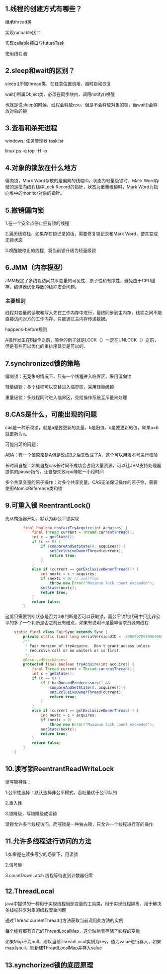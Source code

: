 ## 1.线程的创建方式有哪些？

继承thread类

实现runnable接口

实现callable接口与futureTask

使用线程池

## 2.sleep和wait的区别？

sleep()所属thread类、在任意位置调用、超时自动恢复

wait()所属Object类、必须在同步块内、调用notify()唤醒

也就是说sleep的时候，线程会释放cpu，但是不会释放对象的锁，而wait()会释放对象的锁

## 3.查看和杀死进程

windows: 任务管理器 tasklist

linux ps -e top -H -p

## 4.对象的锁放在什么地方

偏向锁，Mark Word存放的是偏向的线程ID，状态为轻量级锁时，Mark Word存储的是指向线程栈中Lock Record的指针，状态为重量级锁时，Mark Word为指向堆中的monitor对象的指针。

## 5.撤销偏向锁

1.在一个安全点停止拥有锁的线程

2.遍历线程栈，如果存在锁记录的话，需要修复锁记录和Mark Word，使其变成无锁状态

3.唤醒被停止的线程，将当前锁升级为轻量级锁

## 6.JMM（内存模型）

JMM规定了多线程访问共享变量的可见性、原子性和有序性，避免由于CPU缓存，编译器优化导致的线程安全问题。

### 主要规则

线程对变量的读取和写入先在工作内存中进行，最终同步到主内存，线程之间不能直接访问对方的工作内存，只能通过主内存传递数据。

happens-before规则

A操作发生在B操作之前，简单的例子就是LOCK（）一定在UNLOCK（）之前，但是有些可以优化的重排序其实是可以的。

## 7.synchronized锁的策略

偏向锁：无竞争的情况下，只有一个线程进入临界区，采用偏向锁

轻量级锁：多个线程可以交替进入临界区，采用轻量级锁

重量级锁：多线程同时进入临界区，交给操作系统互斥量来处理

## 8.CAS是什么，可能出现的问题

cas是一种乐观锁，就是a是要更新的变量，b是旧值，c是要更新的值，如果a=b就更新为c。

可能出现的问题：

ABA：有一个值原来是A但是改成B之后又改成了A，这个可以用版本号进行校验

长时间自旋：如果自旋cas长时间不成功会占用大量资源，可以让JVM支持处理器提供的pause指令，让自旋失败cpu睡眠一小段时间

多个共享变量的原子操作：对多个共享变量。CAS无法保证操作的原子性，需要使用AtomicReference类和锁

## 9.可重入锁 ReentrantLock()

先从构造器开始，默认为非公平锁实现

```java
        final boolean nonfairTryAcquire(int acquires) {
            final Thread current = Thread.currentThread();
            int c = getState();
            if (c == 0) {
                if (compareAndSetState(0, acquires)) {
                    setExclusiveOwnerThread(current);
                    return true;
                }
            }
            else if (current == getExclusiveOwnerThread()) {
                int nextc = c + acquires;
                if (nextc < 0) // overflow
                    throw new Error("Maximum lock count exceeded");
                setState(nextc);
                return true;
            }
            return false;
        }
```

这里只需要判断状态是否为0来判断是否可以获取锁，而公平锁的代码中只比非公平的多了一个判断是否之前还有结点，如果有说明不是最早请求资源的线程

```java
    static final class FairSync extends Sync {
        private static final long serialVersionUID = -3000897897090466540L;
        /**
         * Fair version of tryAcquire.  Don't grant access unless
         * recursive call or no waiters or is first.
         */
        @ReservedStackAccess
        protected final boolean tryAcquire(int acquires) {
            final Thread current = Thread.currentThread();
            int c = getState();
            if (c == 0) {
                if (!hasQueuedPredecessors() &&
                    compareAndSetState(0, acquires)) {
                    setExclusiveOwnerThread(current);
                    return true;
                }
            }
            else if (current == getExclusiveOwnerThread()) {
                int nextc = c + acquires;
                if (nextc < 0)
                    throw new Error("Maximum lock count exceeded");
                setState(nextc);
                return true;
            }
            return false;
        }
    }
```

## 10.读写锁ReentrantReadWriteLock

读写锁特性：

1.公平性选择：默认选择非公平模式，吞吐量优于公平队列

2.重入性

3.锁降级，写锁降级成读锁

读锁允许多个线程访问，而写锁是一种独占锁，只允许一个线程进行写的操作

## 11.允许多线程进行访问的方法

1.如果是在读多写少的场景下，用读锁

2.信号量

3.countDownLatch 线程等待直到计数器归零

## 12.ThreadLocal

java中提供的一种用于实现线程局部变量的工具类，用于实现线程隔离，用于解决多线程共享对象的线程安全问题

通过Thread.currentThread()方法获取当前调用此方法的实例

每个线程都有自己的ThreadLocalMap，这个映射表存储了线程的变量

如果Map不为null，则以当前ThreadLocal实例为key，值为value进行存入，如果map为null，则新建ThreadLocalMap并存入value

## 13.synchorized锁的底层原理

